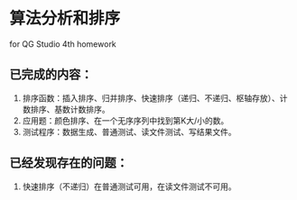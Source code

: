 # 算法分析和排序

for QG Studio 4th homework



## 已完成的内容：

1. 排序函数：插入排序、归并排序、快速排序（递归、不递归、枢轴存放）、计数排序、基数计数排序。
2. 应用题：颜色排序、在一个无序序列中找到第K大/小的数。
3. 测试程序：数据生成、普通测试、读文件测试、写结果文件。



## 已经发现存在的问题：

1. 快速排序（不递归）在普通测试可用，在读文件测试不可用。